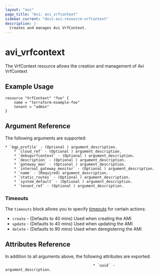 ```yaml
---
layout: "avi"
page_title: "Avi: avi_vrfcontext"
sidebar_current: "docs-avi-resource-vrfcontext"
description: |-
  Creates and manages Avi VrfContext.
---
```


# avi_vrfcontext

The VrfContext resource allows the creation and management of Avi VrfContext

## Example Usage

```hcl
resource "VrfContext" "foo" {
    name = "terraform-example-foo"
    tenant = "admin"
}
```

## Argument Reference

The following arguments are supported:

    * `bgp_profile` - (Optional ) argument_description.
        * `cloud_ref` - (Optional ) argument_description.
        * `debugvrfcontext` - (Optional ) argument_description.
        * `description` - (Optional ) argument_description.
        * `gateway_mon` - (Optional ) argument_description.
        * `internal_gateway_monitor` - (Optional ) argument_description.
        * `name` - (Required) argument_description.
        * `static_routes` - (Optional ) argument_description.
        * `system_default` - (Optional ) argument_description.
        * `tenant_ref` - (Optional ) argument_description.
        
### Timeouts

The `timeouts` block allows you to specify [timeouts](https://www.terraform.io/docs/configuration/resources.html#timeouts) for certain actions:

* `create` - (Defaults to 40 mins) Used when creating the AMI
* `update` - (Defaults to 40 mins) Used when updating the AMI
* `delete` - (Defaults to 90 mins) Used when deregistering the AMI

## Attributes Reference

In addition to all arguments above, the following attributes are exported:

                                            * `uuid` - argument_description.
    
